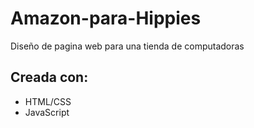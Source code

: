 # Amazon-para-Hippies
Diseño de pagina web para una tienda de computadoras

## Creada con:
- HTML/CSS
- JavaScript
